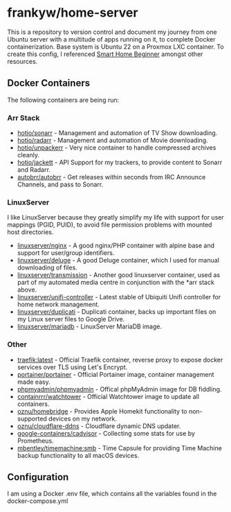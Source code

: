 # frankyw/home-server

This is a repository to version control and document my journey from one Ubuntu server with a multitude of apps running on it, to complete Docker containerization. Base system is Ubuntu 22 on a Proxmox LXC container. To create this config, I referenced [Smart Home Beginner](https://www.smarthomebeginner.com/category/home-server/) amongst other resources.

## Docker Containers

The following containers are being run:  

### Arr Stack

* [hotio/sonarr](https://hotio.dev/containers/sonarr/) - Management and automation of TV Show downloading.
* [hotio/radarr](https://hotio.dev/containers/radarr/) - Management and automation of Movie downloading.
* [hotio/unpackerr](https://hotio.dev/containers/unpackerr/) - Very nice container to handle compressed archives cleanly.
* [hotio/jackett](https://hotio.dev/containers/jackett/) - API Support for my trackers, to provide content to Sonarr and Radarr.
* [autobrr/autobrr](https://autobrr.com/installation/docker) - Get releases within seconds from IRC Announce Channels, and pass to Sonarr.

### LinuxServer

I like LinuxServer because they greatly simplify my life with support for user mappings (PGID, PUID), to avoid file permission problems with mounted host directories.

* [linuxserver/nginx](https://hub.docker.com/r/linuxserver/nginx/) - A good nginx/PHP container with alpine base and support for user/group identifiers.
* [linuxserver/deluge](https://hub.docker.com/r/linuxserver/deluge/) - A good Deluge container, which I used for manual downloading of files.
* [linuxserver/transmission](https://hub.docker.com/r/linuxserver/transmission/) - Another good linuxserver container, used as part of my automated media centre in conjunction with the *arr stack above.
* [linuxserver/unifi-controller](https://hub.docker.com/r/linuxserver/unifi-controller) - Latest stable of Ubiquiti Unifi controller for home network management.
* [linuxserver/duplicati](https://hub.docker.com/r/linuxserver/duplicati) - Duplicati container, backs up important files on my Linux server files to Google Drive.
* [linuxserver/mariadb](hhttps://docs.linuxserver.io/images/docker-mariadb) - LinuxServer MariaDB image.

### Other
* [traefik:latest](https://hub.docker.com/_/traefik) - Official Traefik container, reverse proxy to expose docker services over TLS using Let's Encrypt.
* [portainer/portainer](https://hub.docker.com/r/portainer/portainer) - Official Portainer image, container management made easy.
* [phpmyadmin/phpmyadmin](https://hub.docker.com/r/phpmyadmin/phpmyadmin) - Offical phpMyAdmin image for DB fiddling.
* [containrrr/watchtower](https://hub.docker.com/r/containrrr/watchtower) - Official Watchtower image to update all containers.
* [oznu/homebridge](https://hub.docker.com/r/oznu/homebridge/) - Provides Apple Homekit functionality to non-supported devices on my network.
* [oznu/cloudflare-ddns](https://hub.docker.com/r/oznu/cloudflare-ddns) - Cloudflare dynamic DNS updater.
* [google-containers/cadvisor](https://gcr.io/google-containers/cadvisor) - Collecting some stats for use by Prometheus.
* [mbentley/timemachine:smb](https://hub.docker.com/r/mbentley/timemachine) - Time Capsule for providing Time Machine backup functionality to all macOS devices.

## Configuration
I am using a Docker .env file, which contains all the variables found in the docker-compose.yml